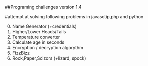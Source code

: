 ##Programing challenges version 1.4

#attempt at solving following problems in javasctip,php and python

00. Name Generator (+credentials)
01. Higher/Lower Heads/Tails
02. Temperature converter
03. Calculate age in seconds
04. Encryption / decryption algorythm
05. FizzBizz
06. Rock,Paper,Scizors (+lizard, spock)
